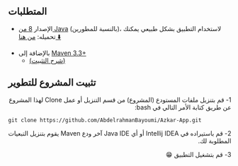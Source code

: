 
## المتطلبات
* الإصدار [8 من Java](https://www.oracle.com/java/technologies/javase/javase8u211-later-archive-downloads.html) (بالنسبة للمطورين)، لاستخدام التطبيق بشكل طبيعي يمكنك تحميله: [ من هنا ⬇️](https://azkar-site.web.app/#download)
- بالإضافة إلى [Maven 3.3+ ](https://maven.apache.org)
    - [(شرح التثبيت)](https://youtu.be/--Iv5vBIHjI)

## تثبيت المشروع للتطوير

<div align=right dir=rtl>


1- قم بتنزيل ملفات المستودع (المشروع) من قسم التنزيل أو عمل Clone لهذا المشروع عن طريق كتابة الأمر التالي في bash:
<div align=left>
       
       git clone https://github.com/AbdelrahmanBayoumi/Azkar-App.git

</div>
2- قم باستيراده في Intellij IDEA أو أي Java IDE آخر ودع Maven يقوم بتنزيل التبعيات المطلوبة لك.
       
3- قم بتشغيل التطبيق 😁
       
</div>

